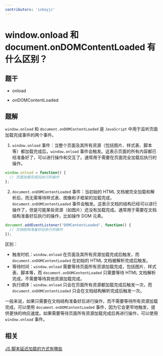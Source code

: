 ```yaml
---
contributors: 'isboyjc'
---
```


# window.onload 和 document.onDOMContentLoaded 有什么区别？


## 题干

- onload

- onDOMContentLoaded



## 题解

<!-- ::: details 点我查看题解 -->

`window.onload` 和 `document.onDOMContentLoaded` 是 `JavaScript` 中用于监听页面加载完成事件的两个事件。

1. `window.onload` 事件：当整个页面及其所有资源（包括图片、样式表、脚本等）都加载完成后，`window.onload` 事件会触发。这表示页面的所有内容都已经准备好了，可以进行操作和交互了。通常用于需要在页面完全加载后执行的操作。

```js
window.onload = function() {
  // 页面加载完成后执行的操作
};
```

2. `document.onDOMContentLoaded` 事件：当初始的 HTML 文档被完全加载和解析后，而无需等待样式表、图像和子框架的加载完成，`document.onDOMContentLoaded` 事件会触发。这表示文档的结构已经可以进行操作了，但是可能某些资源（如图片）还没有加载完成。通常用于需要在文档结构准备好后执行的操作，比如操作 DOM 元素。

```js
document.addEventListener('DOMContentLoaded', function() {
  // 文档结构准备好后执行的操作
});
```

区别：

- 触发时机：`window.onload` 在页面及其所有资源加载完成后触发，而 `document.onDOMContentLoaded` 在初始的 HTML 文档被解析完成后触发。
- 等待时间：`window.onload` 需要等待页面所有资源加载完成，包括图片、样式表、脚本等，而 `document.onDOMContentLoaded` 只需要等待 HTML 文档解析完成，不需要等待其他资源加载完成。
- 执行顺序：`window.onload` 只会在页面所有资源都加载完成后触发一次，而 `document.onDOMContentLoaded` 只会在文档结构解析完成后触发一次。

一般来说，如果只需要在文档结构准备好后进行操作，而不需要等待所有资源加载完成，可以使用 `document.onDOMContentLoaded` 事件，因为它会更早地触发，提供更快的响应速度。如果需要等待页面所有资源加载完成后再进行操作，可以使用 `window.onload` 事件。

<!-- ::: -->

## 相关

[JS 脚本延迟加载的方式有哪些](../010base/010070_script_delayed_loading.md)
